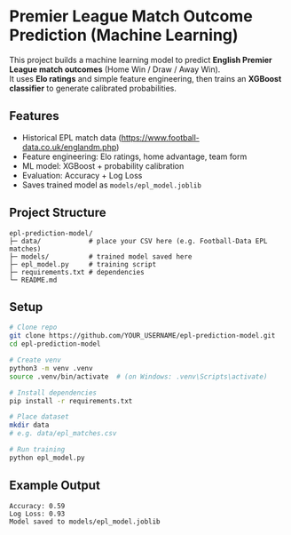 # Premier League Match Outcome Prediction (Machine Learning)

This project builds a machine learning model to predict **English Premier League match outcomes** (Home Win / Draw / Away Win).  
It uses **Elo ratings** and simple feature engineering, then trains an **XGBoost classifier** to generate calibrated probabilities.  

## Features
- Historical EPL match data (https://www.football-data.co.uk/englandm.php)
- Feature engineering: Elo ratings, home advantage, team form
- ML model: XGBoost + probability calibration
- Evaluation: Accuracy + Log Loss
- Saves trained model as `models/epl_model.joblib`

## Project Structure
```
epl-prediction-model/
├─ data/            # place your CSV here (e.g. Football-Data EPL matches)
├─ models/          # trained model saved here
├─ epl_model.py     # training script
├─ requirements.txt # dependencies
└─ README.md
```

## Setup
```bash
# Clone repo
git clone https://github.com/YOUR_USERNAME/epl-prediction-model.git
cd epl-prediction-model

# Create venv
python3 -m venv .venv
source .venv/bin/activate  # (on Windows: .venv\Scripts\activate)

# Install dependencies
pip install -r requirements.txt

# Place dataset
mkdir data
# e.g. data/epl_matches.csv

# Run training
python epl_model.py
```

## Example Output
```
Accuracy: 0.59
Log Loss: 0.93
Model saved to models/epl_model.joblib
```

